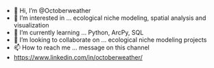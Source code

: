 - 👋 Hi, I’m @Octoberweather
- 👀 I’m interested in ... ecological niche modeling, spatial analysis and visualization
- 🌱 I’m currently learning ... Python, ArcPy, SQL
- 💞️ I’m looking to collaborate on ... ecological niche modeling projects
- 📫 How to reach me ... message on this channel
- https://www.linkedin.com/in/octoberweather/

<!---
Octoberweather/Octoberweather is a ✨ special ✨ repository because its `README.md` (this file) appears on your GitHub profile.
You can click the Preview link to take a look at your changes.
--->
